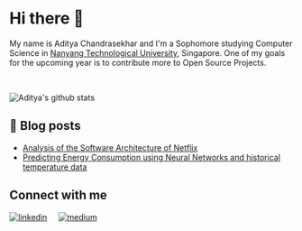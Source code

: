 # Hi there 👋

<!--
**Aditya239233/Aditya239233** is a ✨ _special_ ✨ repository because its `README.md` (this file) appears on your GitHub profile.

Here are some ideas to get you started:

- 🔭 I’m currently working on ...
- 🌱 I’m currently learning ...
- 👯 I’m looking to collaborate on ...
- 🤔 I’m looking for help with ...
- 💬 Ask me about ...
- 📫 How to reach me: ...
- 😄 Pronouns: ...
- ⚡ Fun fact: ...
-->

My name is Aditya Chandrasekhar and I'm a Sophomore studying Computer Science in [Nanyang Technological University](https://www.ntu.edu.sg/Pages/home.aspx), Singapore. One of my goals for the upcoming year is to contribute more to Open Source Projects. 

<br/>

![Aditya's github stats](https://github-readme-stats.vercel.app/api?username=Aditya239233&show_icons=true&theme=radical)
<br/>

## :memo: Blog posts
<!-- BLOG-POST-LIST:START -->
- [Analysis of the Software Architecture of Netflix](https://aditya021.medium.com/analysis-of-the-software-architecture-of-netflix-d2493bbf4db9?source=rss-402f56785bb9------2)
- [Predicting Energy Consumption using Neural Networks and historical temperature data](https://aditya021.medium.com/predicting-energy-consumption-using-neural-networks-and-historical-temperature-data-f93f27caa0e7?source=rss-402f56785bb9------2)
<!-- BLOG-POST-LIST:END -->

## Connect with me
[![linkedin](https://img.shields.io/badge/LinkedIn-0077B5?style=for-the-badge&logo=linkedin&logoColor=white)](https://www.linkedin.com/in/aditya021/)
&nbsp; &nbsp;
[![medium](https://img.shields.io/badge/Medium-12100E?style=for-the-badge&logo=medium&logoColor=white)](https://aditya021.medium.com/)
